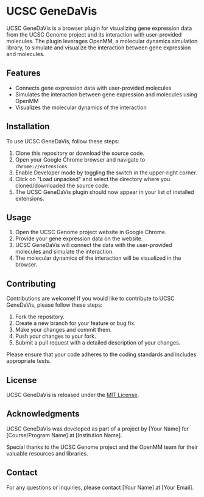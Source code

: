 # UCSC GeneDaVis

UCSC GeneDaVis is a browser plugin for visualizing gene expression data from the UCSC Genome project and its interaction with user-provided molecules. The plugin leverages OpenMM, a molecular dynamics simulation library, to simulate and visualize the interaction between gene expression and molecules.

## Features

- Connects gene expression data with user-provided molecules
- Simulates the interaction between gene expression and molecules using OpenMM
- Visualizes the molecular dynamics of the interaction

## Installation

To use UCSC GeneDaVis, follow these steps:

1. Clone this repository or download the source code.
2. Open your Google Chrome browser and navigate to `chrome://extensions`.
3. Enable Developer mode by toggling the switch in the upper-right corner.
4. Click on "Load unpacked" and select the directory where you cloned/downloaded the source code.
5. The UCSC GeneDaVis plugin should now appear in your list of installed extensions.

## Usage

1. Open the UCSC Genome project website in Google Chrome.
2. Provide your gene expression data on the website.
3. UCSC GeneDaVis will connect the data with the user-provided molecules and simulate the interaction.
4. The molecular dynamics of the interaction will be visualized in the browser.

## Contributing

Contributions are welcome! If you would like to contribute to UCSC GeneDaVis, please follow these steps:

1. Fork the repository.
2. Create a new branch for your feature or bug fix.
3. Make your changes and commit them.
4. Push your changes to your fork.
5. Submit a pull request with a detailed description of your changes.

Please ensure that your code adheres to the coding standards and includes appropriate tests.

## License

UCSC GeneDaVis is released under the [MIT License](LICENSE).

## Acknowledgments

UCSC GeneDaVis was developed as part of a project by [Your Name] for [Course/Program Name] at [Institution Name].

Special thanks to the UCSC Genome project and the OpenMM team for their valuable resources and libraries.

## Contact

For any questions or inquiries, please contact [Your Name] at [Your Email].

